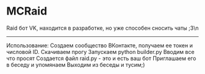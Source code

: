 # MCRaid
Raid бот VK, находится в разработке, но уже способен сносить чаты ;3\n
*************************************************************************************************************************************
Использование:
Создаем сообщество ВКонтакте, получаем ее токен и числовой ID.
Скачиваем прогу
Запускаем 
python builder.py
Вводим все что просят
Создается файл raid.py - это и есть ваш бот
Приглашаем его в беседу и упомянаем
Выходим из беседы и тусим;)

